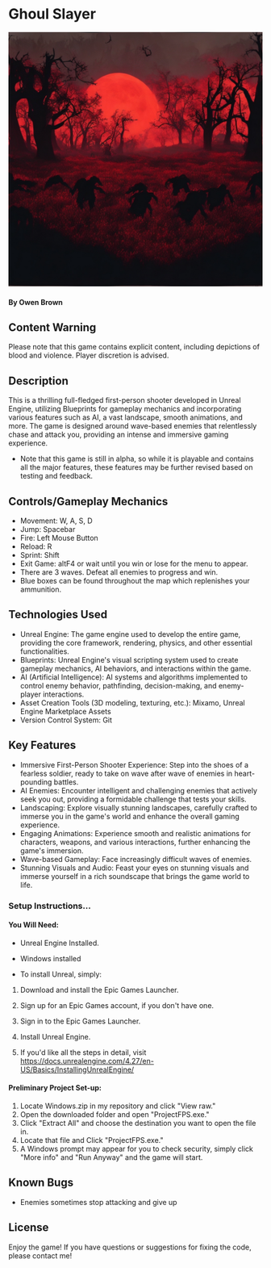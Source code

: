 # Ghoul Slayer

![GhoulSlayer](./images/ZombieFPS.jpg)

#### By Owen Brown

## Content Warning

Please note that this game contains explicit content, including depictions of blood and violence. Player discretion is advised. 

## Description

This is a thrilling full-fledged first-person shooter developed in Unreal Engine, utilizing Blueprints for gameplay mechanics and incorporating various features such as AI, a vast landscape, smooth animations, and more. The game is designed around wave-based enemies that relentlessly chase and attack you, providing an intense and immersive gaming experience. 

* Note that this game is still in alpha, so while it is playable and contains all the major features, these features may be further revised based on testing and feedback. 

## Controls/Gameplay Mechanics

* Movement: W, A, S, D
* Jump: Spacebar
* Fire: Left Mouse Button
* Reload: R
* Sprint: Shift
* Exit Game: altF4 or wait until you win or lose for the menu to appear.
* There are 3 waves. Defeat all enemies to progress and win. 
* Blue boxes can be found throughout the map which replenishes your ammunition. 

## Technologies Used

* Unreal Engine: The game engine used to develop the entire game, providing the core framework, rendering, physics, and other essential functionalities.
* Blueprints: Unreal Engine's visual scripting system used to create gameplay mechanics, AI behaviors, and interactions within the game.
* AI (Artificial Intelligence): AI systems and algorithms implemented to control enemy behavior, pathfinding, decision-making, and enemy-player interactions.
* Asset Creation Tools (3D modeling, texturing, etc.): Mixamo, Unreal Engine Marketplace Assets
* Version Control System: Git

## Key Features

* Immersive First-Person Shooter Experience: Step into the shoes of a fearless soldier, ready to take on wave after wave of enemies in heart-pounding battles.
* AI Enemies: Encounter intelligent and challenging enemies that actively seek you out, providing a formidable challenge that tests your skills.
* Landscaping: Explore visually stunning landscapes, carefully crafted to immerse you in the game's world and enhance the overall gaming experience.
* Engaging Animations: Experience smooth and realistic animations for characters, weapons, and various interactions, further enhancing the game's immersion.
* Wave-based Gameplay: Face increasingly difficult waves of enemies.
* Stunning Visuals and Audio: Feast your eyes on stunning visuals and immerse yourself in a rich soundscape that brings the game world to life.

### Setup Instructions...

#### You Will Need: 

* Unreal Engine Installed.
* Windows installed

 * To install Unreal, simply:

1. Download and install the Epic Games Launcher.

2. Sign up for an Epic Games account, if you don't have one.

3. Sign in to the Epic Games Launcher.

4. Install Unreal Engine. 

5. If you'd like all the steps in detail, visit https://docs.unrealengine.com/4.27/en-US/Basics/InstallingUnrealEngine/ 



#### Preliminary Project Set-up:

1. Locate Windows.zip in my repository and click "View raw."
2. Open the downloaded folder and open "ProjectFPS.exe."
3. Click "Extract All" and choose the destination you want to open the file in.
4. Locate that file and Click "ProjectFPS.exe."
5. A Windows prompt may appear for you to check security, simply click "More info" and "Run Anyway" and the game will start.

## Known Bugs

* Enemies sometimes stop attacking and give up

## License

Enjoy the game! If you have questions or suggestions for fixing the code, please contact me!